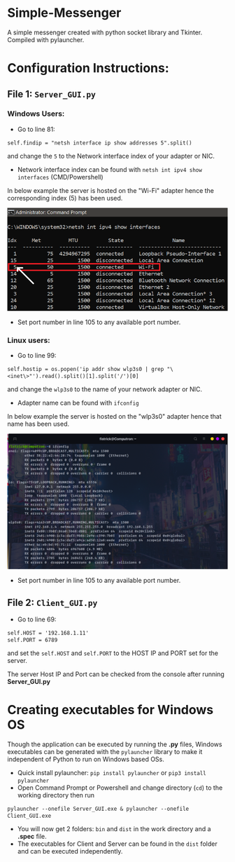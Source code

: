 # Simple-Messenger
A simple messenger created with python socket library and Tkinter. Compiled with pylauncher.

# Configuration Instructions:

## File 1:  `Server_GUI.py`
### Windows Users:
* Go to line 81: 


```python3
self.findip = "netsh interface ip show addresses 5".split()
```


and change the `5` to the Network interface index of your adapter or NIC.

* Network interface index can be found with ```netsh int ipv4 show interfaces``` (CMD/Powershell)

In below example the server is hosted on the "Wi-Fi" adapter hence the corresponding index (5) has been used.

!["Windows instruction example"](Windows_index_search.png)

* Set port number in line 105 to any available port number.

### Linux users:
* Go to line 99:

```python3
self.hostip = os.popen('ip addr show wlp3s0 | grep "\<inet\>"').read().split()[1].split('/')[0]
```

and change the `wlp3s0` to the name of your network adapter or NIC.

* Adapter name can be found with ```ifconfig```

In below example the server is hosted on the "wlp3s0" adapter hence that name has been used.

!["Ubuntu Instruction example"](Linux_adapter_name.png)

* Set port number in line 105 to any available port number.


## File 2: `Client_GUI.py`

* Go to line 69:

```python3
self.HOST = '192.168.1.11'
self.PORT = 6789
```

and set the `self.HOST` and `self.PORT` to the HOST IP and PORT set for the server.

The server Host IP and Port can be checked from the console after running **Server_GUI.py**

# Creating executables for Windows OS

Though the application can be executed by running the **.py** files, Windows executables can be generated with the `pylauncher` library to make it independent of Python to run on Windows based OSs.

* Quick install pylauncher: `pip install pylauncher` or `pip3 install pylauncher`
* Open Command Prompt or Powershell and change directory (`cd`) to the working directory then run 
 ```
 pylauncher --onefile Server_GUI.exe & pylauncher --onefile Client_GUI.exe
 ```
 
 * You will now get 2 folders: `bin` and `dist` in the work directory and a **.spec** file. 
 * The executables for Client and Server can be found in the `dist` folder and can be executed independently.
